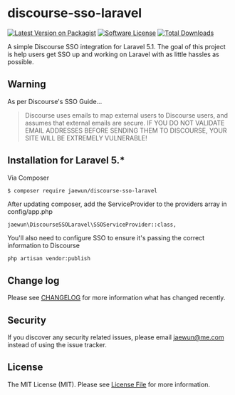 # discourse-sso-laravel

[![Latest Version on Packagist][ico-version]][link-packagist]
[![Software License][ico-license]](LICENSE.md)
[![Total Downloads][ico-downloads]][link-downloads]

A simple Discourse SSO integration for Laravel 5.1.
The goal of this project is help users get SSO up and working on Laravel with as little hassles as possible.

## Warning

As per Discourse's SSO Guide...

> Discourse uses emails to map external users to Discourse users, and assumes that external emails are secure.
> IF YOU DO NOT VALIDATE EMAIL ADDRESSES BEFORE SENDING THEM TO DISCOURSE, YOUR SITE WILL BE EXTREMELY VULNERABLE!

## Installation for Laravel 5.*

Via Composer

``` bash
$ composer require jaewun/discourse-sso-laravel
```

After updating composer, add the ServiceProvider to the providers array in config/app.php

```
jaewun\DiscourseSSOLaravel\SSOServiceProvider::class,
```

You'll also need to configure SSO to ensure it's passing the correct information to Discourse

```
php artisan vendor:publish
```

## Change log

Please see [CHANGELOG](CHANGELOG.md) for more information what has changed recently.

## Security

If you discover any security related issues, please email jaewun@me.com instead of using the issue tracker.

## License

The MIT License (MIT). Please see [License File](LICENSE.md) for more information.

[ico-version]: https://img.shields.io/packagist/v/league/:package_name.svg?style=flat-square
[ico-license]: https://img.shields.io/badge/license-MIT-brightgreen.svg?style=flat-square
[ico-downloads]: https://img.shields.io/packagist/dt/jaewun/discourse-sso-laravel.svg?style=flat-square

[link-packagist]: https://packagist.org/packages/jaewun/discourse-sso-laravel
[link-downloads]: https://packagist.org/packages/jaewun/discourse-sso-laravel
[link-author]: https://github.com/jaewun
